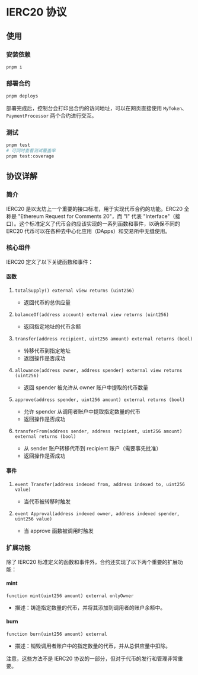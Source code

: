# IERC20 协议

## 使用

### 安装依赖

```sh
pnpm i
```

### 部署合约

```sh
pnpm deploys
```

部署完成后，控制台会打印出合约的访问地址，可以在网页直接使用 `MyToken`、`PaymentProcessor` 两个合约进行交互。
### 测试
```sh
pnpm test
# 可同时查看测试覆盖率
pnpm test:coverage
```

## 协议详解

### 简介

IERC20 是以太坊上一个重要的接口标准，用于实现代币合约的功能。ERC20 全称是 "Ethereum Request for Comments 20"，而 "I" 代表 "Interface"（接口）。这个标准定义了代币合约应该实现的一系列函数和事件，以确保不同的 ERC20 代币可以在各种去中心化应用（DApps）和交易所中无缝使用。

### 核心组件

IERC20 定义了以下关键函数和事件：

#### 函数

1. `totalSupply() external view returns (uint256)`

   - 返回代币的总供应量

2. `balanceOf(address account) external view returns (uint256)`

   - 返回指定地址的代币余额

3. `transfer(address recipient, uint256 amount) external returns (bool)`

   - 转移代币到指定地址
   - 返回操作是否成功

4. `allowance(address owner, address spender) external view returns (uint256)`

   - 返回 spender 被允许从 owner 账户中提取的代币数量

5. `approve(address spender, uint256 amount) external returns (bool)`

   - 允许 spender 从调用者账户中提取指定数量的代币
   - 返回操作是否成功

6. `transferFrom(address sender, address recipient, uint256 amount) external returns (bool)`
   - 从 sender 账户转移代币到 recipient 账户（需要事先批准）
   - 返回操作是否成功

#### 事件

1. `event Transfer(address indexed from, address indexed to, uint256 value)`

   - 当代币被转移时触发

2. `event Approval(address indexed owner, address indexed spender, uint256 value)`
   - 当 approve 函数被调用时触发

### 扩展功能

除了 IERC20 标准定义的函数和事件外，合约还实现了以下两个重要的扩展功能：

#### mint

```solidity
function mint(uint256 amount) external onlyOwner
```

- 描述：铸造指定数量的代币，并将其添加到调用者的账户余额中。

#### burn

```solidity
function burn(uint256 amount) external
```

- 描述：销毁调用者账户中的指定数量的代币，并从总供应量中扣除。

注意，这些方法不是 IERC20 协议的一部分，但对于代币的发行和管理非常重要。
